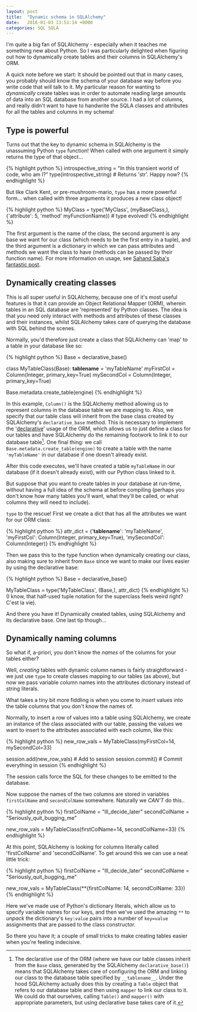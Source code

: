 ```yaml
---
layout: post
title:  "Dynamic schema in SQLAlchemy"
date:   2016-01-03 13:51:14 +0000
categories: SQL SQLA
---
```


I'm quite a big fan of SQLAlchemy - especially when it teaches me something new about Python. So I was particularly delighted when figuring out how to dynamically create tables and their columns in SQLAlchemy's ORM.

A quick note before we start: It should be pointed out that in many cases, you probably should know the schema of your database way before you write code that will talk to it. My particular reason for wanting to *dynamically* create tables was in order to automate reading large amounts of data into an SQL database from another source. I had a lot of columns, and really didn't want to have to handwrite the SQLA classes and attributes for all the tables and columns in my schema!

## Type is powerful

Turns out that the key to dynamic schema in SQLAlchemy is the unassuming Python `type` function! When called with one argument it simply returns the type of that object...

{% highlight python %}
introspective_string = "In this transient world of code, who am I?"
type(introspective_string) # Returns 'str'. Happy now?
{% endhighlight %}


But like Clark Kent, or pre-mushroom-mario, `type` has a more powerful form... when called with three arguments it produces a new class object!

{% highlight python %}
MyClass = type('MyClass', (myBaseClass,), \
		{'attribute': 5, 'method' myFunctionName}) # type evolved!
{% endhighlight %}

The first argument is the name of the class, the second argument is any base we want for our class (which needs to be the first entry in a tuple), and the third argument is a dictionary in which we can pass attributes and methods we want the class to have (methods can be passed by their function name). For more information on usage, see [Sahand Saba's fantastic post][type_info].

## Dynamically creating classes

This is all super useful in SQLAlchemy, because one of it's most useful features is that it can provide an Object Relational Mapper (ORM), wherein tables in an SQL database are 'represented' by Python classes. The idea is that you need only interact with methods and attributes of these classes and their instances, whilst SQLAlchemy takes care of querying the database with SQL behind the scenes.

Normally, you'd therefore just create a class that SQLAlchemy can 'map' to a table in your database like so:

{% highlight python %}
Base = declarative_base()

class MyTableClass(Base):
	__tablename__ = 'myTableName'
	myFirstCol = Column(Integer, primary_key=True)
	mySecondCol = Column(Integer, primary_key=True)


Base.metadata.create_table(engine)
{% endhighlight %}

In this example, `Column()` is the SQLAlchemy method allowing us to represent columns in the database table we are mapping to. Also, we specify that our table class will inherit from the base class created by SQLAlchemy's `declarative_base` method. This is necessary to implement the '[declarative][dec_link]' usage of the ORM, which allows us to just define a class for our tables and have SQLAlchemy do the remaining footwork to link it to our database table[^1]. One final thing: we call `Base.metadata.create_table(engine)` to create a table with the name `'myTableName'` in our database if one doesn't already exist.

After this code executes, we'll have created a table `myTableName` in our database (if it doesn't already exist), with our Python class linked to it.

But suppose that you want to create tables in your database at run-time, without having a full idea of the schema at before compiling (perhaps you don't know how many tables you'll want, what they'll be called, or what columns they will need to include).

`type` to the rescue! First we create a dict that has all the attributes we want for our ORM class:

{% highlight python %}
attr_dict = {'__tablename__': 'myTableName',
	     'myFirstCol': Column(Integer, primary_key=True),
	     'mySecondCol': Column(Integer)}
{% endhighlight %}

Then we pass this to the type function when dynamically creating our class, also making sure to inherit from `Base` since we want to make our lives easier by using the declarative base:

{% highlight python %}
Base = declarative_base()

MyTableClass = type('MyTableClass', (Base,), attr_dict)
{% endhighlight %}
(I know, that half-used tuple notation for the superclass feels weird right? C'est la vie).

And there you have it! Dynamically created tables, using SQLAlchemy and its declarative base. One last tip though...

## Dynamically naming columns

So what if, a-priori, you don't know the *names* of the columns for your tables either?

Well, *creating* tables with dynamic column names is fairly straightforward - we just use `type` to create classes mapping to our tables (as above), but now we pass variable column names into the attributes dictionary instead of string literals.

What takes a tiny bit more fiddling is when you come to *insert* values into the table columns that you don't know the names of.

Normally, to insert a row of values into a table using SQLAlchemy, we create an instance of the class associated with our table, passing the values we want to insert to the attributes associated with each column, like this:

{% highlight python %}
new_row_vals = MyTableClass(myFirstCol=14, mySecondCol=33)

session.add(new_row_vals) # Add to session
session.commit() # Commit everything in session
{% endhighlight %}

The session calls force the SQL for these changes to be emitted to the database.

Now suppose the names of the two columns are stored in variables `firstColName` and `secondColName` somewhere. Naturally we *CAN'T* do this..

{% highlight python %}
firstColName = "Ill_decide_later"
secondColName = "Seriously_quit_bugging_me"

new_row_vals = MyTableClass(firstColName=14, secondColName=33)
{% endhighlight %}

At this point, SQLAlchemy is looking for columns literally called 'firstColName' and 'secondColName'. To get around this we can use a neat little trick:

{% highlight python %}
firstColName = "Ill_decide_later"
secondColName = "Seriously_quit_bugging_me"

new_row_vals = MyTableClass(**{firstColName: 14, secondColName: 33})
{% endhighlight %}

Here we've made use of Python's dictionary literals, which allow us to specify variable names for our keys, and then we've used the amazing `**` to *unpack* the dictionary's `key:value` pairs into a number of `key=value` assignments that are passed to the class constructor.


So there you have it; a couple of small tricks to make creating tables easier when you're feeling indecisive.


[type_info]: http://sahandsaba.com/python-classes-metaclasses.html#metaclasses
[dec_link]: http://docs.sqlalchemy.org/en/rel_0_8/orm/extensions/declarative.html

[^1]: The declarative use of the ORM (where we have our table classes inherit from the `Base` class, generated by the SQLAlchemy `declarative_base()`) means that SQLAlchemy takes care of configuring the ORM and linking our class to the database table specified by `__tablename__`. Under the hood SQLAlchemy actually does this by creating a `Table` object that refers to our database table and then using `mapper` to link our class to it. We could do that ourselves, calling `Table()` and `mapper()` with appropriate parameters, but using declarative base takes care of it.
